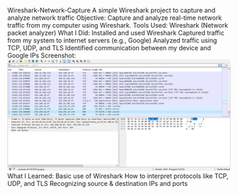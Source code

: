 Wireshark-Network-Capture
A simple Wireshark project to capture and analyze network traffic
Objective: Capture and analyze real-time network traffic from my computer using Wireshark.
Tools Used: Wireshark (Network packet analyzer)
What I Did:
Installed and used Wireshark
Captured traffic from my system to internet servers (e.g., Google)
Analyzed traffic using TCP, UDP, and TLS
Identified communication between my device and Google IPs
Screenshot: ![Wireshark Capture](Screenshot%202025-06-15%20092835.png)
What I Learned:
Basic use of Wireshark
How to interpret protocols like TCP, UDP, and TLS
Recognizing source & destination IPs and ports
